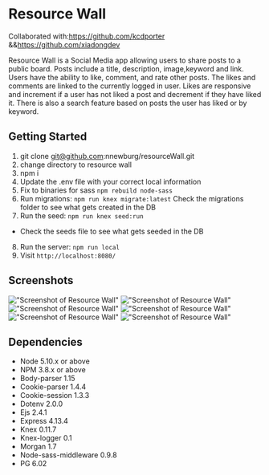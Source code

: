 Resource Wall
=====================
Collaborated with:https://github.com/kcdporter &&https://github.com/xiadongdev

Resource Wall is a Social Media app allowing users to share posts to a public board. Posts include a title, description, image,keyword and link. Users have the ability to like, comment, and rate other posts. The likes and comments are linked to the currently logged in user. Likes are responsive and increment if a user has not liked a post and decrement if they have liked it.
There is also a search feature based on posts the user has liked or by keyword.


## Getting Started


1. git clone git@github.com:nnewburg/resourceWall.git
2. change directory to resource wall
3. npm i
4. Update the .env file with your correct local information
5. Fix to binaries for sass `npm rebuild node-sass`
6. Run migrations: `npm run knex migrate:latest` Check the migrations folder to see what gets created in the DB
7. Run the seed: `npm run knex seed:run`
  - Check the seeds file to see what gets seeded in the DB
8. Run the server: `npm run local`
9. Visit `http://localhost:8080/`

## Screenshots

!["Screenshot of Resource Wall"](https://github.com/nnewburg/resourceWall/blob/master/docs/resourceWall1.png?raw=true)
!["Screenshot of Resource Wall"](https://github.com/nnewburg/resourceWall/blob/master/docs/resourceWall2.png?raw=true)
!["Screenshot of Resource Wall"](https://github.com/nnewburg/resourceWall/blob/master/docs/resourceWall3.png?raw=true)
!["Screenshot of Resource Wall"](https://github.com/nnewburg/resourceWall/blob/master/docs/resourceWall4.png?raw=true)
!["Screenshot of Resource Wall"](https://github.com/nnewburg/resourceWall/blob/master/docs/resourceWall5.png?raw=true)
!["Screenshot of Resource Wall"](https://github.com/nnewburg/resourceWall/blob/master/docs/resourceWall6.png?raw=true)

## Dependencies

- Node 5.10.x or above
- NPM 3.8.x or above
- Body-parser 1.15
- Cookie-parser 1.4.4
- Cookie-session 1.3.3
- Dotenv 2.0.0
- Ejs 2.4.1
- Express 4.13.4
- Knex 0.11.7
- Knex-logger 0.1
- Morgan 1.7
- Node-sass-middleware 0.9.8
- PG 6.02

